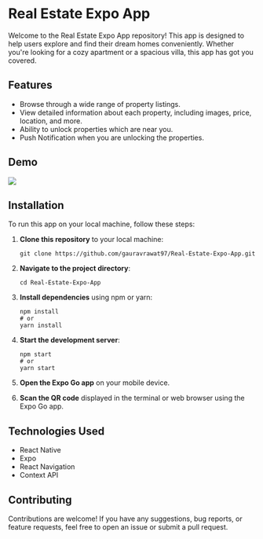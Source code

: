 

# Real Estate Expo App

Welcome to the Real Estate Expo App repository! This app is designed to help users explore and find their dream homes conveniently. Whether you're looking for a cozy apartment or a spacious villa, this app has got you covered.

## Features

- Browse through a wide range of property listings.
- View detailed information about each property, including images, price, location, and more.
- Ability to unlock properties which are near you.
- Push Notification when you are unlocking the properties.

## Demo

![](https://github.com/gauravrawat97/Real-Estate-Expo-App/blob/main/demo.gif)


## Installation

To run this app on your local machine, follow these steps:

1. **Clone this repository** to your local machine:

   ```
   git clone https://github.com/gauravrawat97/Real-Estate-Expo-App.git
   ```

2. **Navigate to the project directory**:

   ```
   cd Real-Estate-Expo-App
   ```

3. **Install dependencies** using npm or yarn:

   ```
   npm install
   # or
   yarn install
   ```

4. **Start the development server**:

   ```
   npm start
   # or
   yarn start
   ```

5. **Open the Expo Go app** on your mobile device.

6. **Scan the QR code** displayed in the terminal or web browser using the Expo Go app.

## Technologies Used

- React Native
- Expo
- React Navigation
- Context API

## Contributing

Contributions are welcome! If you have any suggestions, bug reports, or feature requests, feel free to open an issue or submit a pull request.


